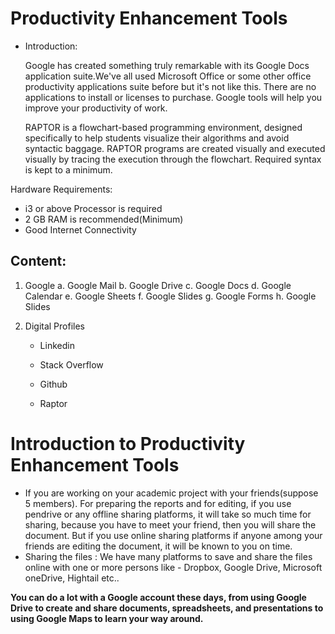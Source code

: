 # Productivity Enhancement Tools
* Introduction:

    Google has created something truly remarkable with its Google Docs application suite.We've all used Microsoft Office or some other office productivity applications suite before but it's not like this. There are no applications to install or licenses to purchase. Google tools will help you improve your productivity of work.
    
    RAPTOR is a flowchart-based programming environment, designed specifically to help students visualize their algorithms and avoid syntactic baggage. RAPTOR programs are created visually and executed visually by tracing the execution through the flowchart. Required syntax is kept to a minimum.
  
Hardware Requirements:
- i3 or above Processor is required
- 2 GB RAM is recommended(Minimum)
- Good Internet Connectivity
## Content:

 1. Google
     a. Google Mail
     b. Google Drive
     c. Google Docs
     d. Google Calendar
     e. Google Sheets
     f. Google Slides
     g. Google Forms
     h. Google Slides
    
 2. Digital Profiles
 
    - Linkedin 
    - Stack Overflow
    
    - Github   
    - Raptor

# Introduction to Productivity Enhancement Tools

* If you are working on your academic project with your friends(suppose 5 members). For preparing the reports and for editing, if you use pendrive or any offline sharing platforms, it will take so much time for sharing, because you have to meet your friend, then you will share the document. But if you use online sharing platforms if anyone among your friends are editing the document, it will be known to you on time.
* Sharing the files : We have many platforms to save and share the files online with one or more persons like - Dropbox, Google Drive, Microsoft oneDrive, Hightail etc..

**You can do a lot with a Google account these days, from using Google Drive to create and share documents, spreadsheets, and presentations to using Google Maps to learn your way around.**


